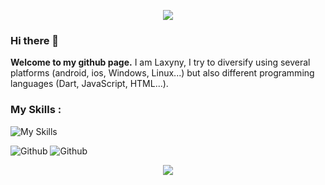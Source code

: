 <p align="center">
  <img src="https://readme-typing-svg.demolab.com?font=Fira+Code&size=22&duration=3000&pause=1200&color=00FF41&center=true&vCenter=true&multiline=true&width=1000&lines=Accessing+GitHub+terminal+profile...;Authentication+granted+%5BOK%5D.;Loading+developer+signature...;User%3A+Laxyny+%7C+Cross-platform+engineer.;Skills%3A+HTML+%7C+CSS+%7C+Angular+%7C+Node.js+%7C+JS+%7C+Python+%7C+Dart+%7C+Flutter.;Mission%3A+Build+cool+tools.+Break+limits.+Stay+fast.;Welcome+to+my+digital+workspace." />
</p>

### Hi there 👋

**Welcome to my github page.**
I am Laxyny, I try to diversify using several platforms (android, ios, Windows, Linux...) but also different programming languages (Dart, JavaScript, HTML...).

### My Skills :


![My Skills](https://skillicons.dev/icons?i=html,css,angular,nodejs,js,py,dart,flutter)


![Github](https://github-readme-stats.vercel.app/api?username=laxyny&theme=calm_pink&show_icons=true)
![Github](https://github-readme-stats.vercel.app/api/top-langs/?username=laxyny&layout=compact)


<p align="center">
  <img src="https://raw.githubusercontent.com/trinib/trinib/a5f17399d881c5651a89bfe4a621014b08346cf0/images/marquee.svg">
</p>
